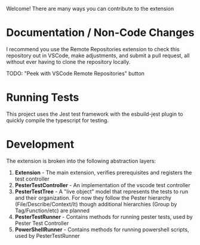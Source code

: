 Welcome! There are many ways you can contribute to the extension

# Documentation / Non-Code Changes

I recommend you use the Remote Repositories extension to check this repository out in VSCode, make adjustments, and
submit a pull request, all without ever having to clone the repository locally.

TODO: "Peek with VSCode Remote Repositories" button

# Running Tests
This project uses the Jest test framework with the esbuild-jest plugin to quickly compile the typescript for testing.

# Development

The extension is broken into the following abstraction layers:

1. **Extension** - The main extension, verifies prerequisites and registers the test controller
1. **PesterTestController** - An implementation of the vscode test controller
1. **PesterTestTree** - A "live object" model that represents the tests to run and their organization. For now they follow
   the Pester hierarchy (File/Describe/Context/It) though additional hierarchies (Group by Tag/Function/etc) are planned
1. **PesterTestRunner** - Contains methods for running pester tests, used by Pester Test Controller
1. **PowerShellRunner** - Contains methods for running powershell scripts, used by PesterTestRunner

